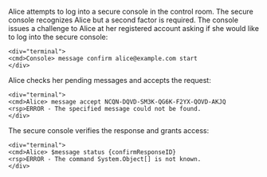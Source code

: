 
Alice attempts to log into a secure console in the control room. The secure console recognizes 
Alice but a second factor is required. The console issues a challenge to Alice at her
registered account asking if she would like to log into the secure console:


~~~~
<div="terminal">
<cmd>Console> message confirm alice@example.com start
</div>
~~~~

Alice checks her pending messages and accepts the request:


~~~~
<div="terminal">
<cmd>Alice> message accept NCQN-DQVD-SM3K-QG6K-F2YX-QOVD-AKJQ
<rsp>ERROR - The specified message could not be found.
</div>
~~~~

The secure console verifies the response and grants access:


~~~~
<div="terminal">
<cmd>Alice> $message status {confirmResponseID}
<rsp>ERROR - The command System.Object[] is not known.
</div>
~~~~

